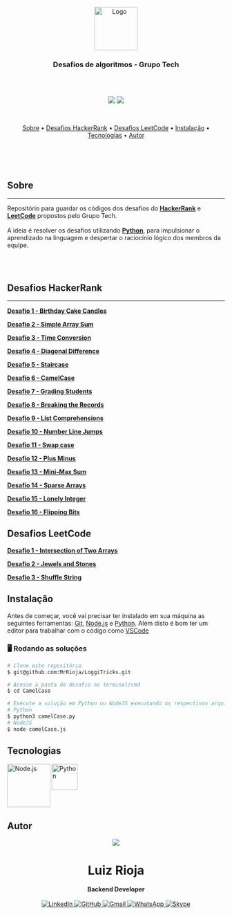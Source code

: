 <p align="center">
  <img src="./readme/py.png" alt="Logo" width="100"/>
  <br>
</p>

<h3 align="center">
Desafios de algoritmos - Grupo Tech
</h3>

<br><br>

<p align="center">
  <img src="https://img.shields.io/static/v1?label=grupo-tech&message=22&color=blue&style=for-the-badge"/>
  <img src="https://img.shields.io/github/license/MrRioja/OmniStack-8?color=yellow&logo=License&style=for-the-badge"/>
</p>
<br>

<p align="center">
  <a href="#sobre">Sobre</a> •
  <a href="#desafios-hackerrank">Desafios HackerRank</a> •
  <a href="#desafios-leetcode">Desafios LeetCode</a> •
  <a href="#instalação">Instalação</a> •
  <a href="#tecnologias">Tecnologias</a> •
  <a href="#autor">Autor</a>
</p>

<br><br><br>

## Sobre

---

<p>
  Repositório para guardar os códigos dos desafios do <strong><a href="https://www.hackerrank.com/">HackerRank</a></strong> e <strong><a href="https://leetcode.com/">LeetCode</a></strong> propostos pelo Grupo Tech.
  <br><br>
  A ideia é resolver os desafios utilizando
  <strong><a href="https://www.python.org/">Python</a></strong>, para impulsionar o aprendizado na linguagem e despertar o raciocínio lógico dos membros da equipe.
</p>

<br><br>

## Desafios HackerRank

---

<strong><a href="https://www.hackerrank.com/challenges/birthday-cake-candles/problem">Desafio 1 - Birthday Cake Candles</a></strong>

<strong><a href="https://www.hackerrank.com/challenges/simple-array-sum/problem">Desafio 2 - Simple Array Sum</a></strong>

<strong><a href="https://www.hackerrank.com/challenges/time-conversion/problem">Desafio 3 - Time Conversion</a></strong>

<strong><a href="https://www.hackerrank.com/challenges/diagonal-difference/problem">Desafio 4 - Diagonal Difference</a></strong>

<strong><a href="https://www.hackerrank.com/challenges/staircase/problem">Desafio 5 - Staircase</a></strong>

<strong><a href="https://www.hackerrank.com/challenges/camelcase/problem">Desafio 6 - CamelCase</a></strong>

<strong><a href="https://www.hackerrank.com/challenges/grading/problem">Desafio 7 - Grading Students</a></strong>

<strong><a href="https://www.hackerrank.com/challenges/breaking-best-and-worst-records/problem">Desafio 8 - Breaking the Records</a></strong>

<strong><a href="https://www.hackerrank.com/challenges/list-comprehensions/problem">Desafio 9 - List Comprehensions</a></strong>

<strong><a href="https://www.hackerrank.com/challenges/kangaroo/problem">Desafio 10 - Number Line Jumps</a></strong>

<strong><a href="https://www.hackerrank.com/challenges/swap-case/problem">Desafio 11 - Swap case</a></strong>

<strong><a href="https://www.hackerrank.com/challenges/three-month-preparation-kit-plus-minus/problem?h_r=internal-search">Desafio 12 - Plus Minus</a></strong>

<strong><a href="https://www.hackerrank.com/challenges/mini-max-sum/problem?h_r=internal-search">Desafio 13 - Mini-Max Sum</a></strong>

<strong><a href="https://www.hackerrank.com/challenges/sparse-arrays/problem?h_r=internal-search">Desafio 14 - Sparse Arrays</a></strong>

<strong><a href="https://www.hackerrank.com/challenges/three-month-preparation-kit-lonely-integer/problem?h_r=internal-search">Desafio 15 - Lonely Integer</a></strong>

<strong><a href="https://www.hackerrank.com/challenges/flipping-bits/problem?h_r=internal-search">Desafio 16 - Flipping Bits</a></strong>

## Desafios LeetCode

<strong><a href="https://leetcode.com/problems/intersection-of-two-arrays/">Desafio 1 - Intersection of Two Arrays</a></strong>

<strong><a href="https://leetcode.com/problems/jewels-and-stones/">Desafio 2 - Jewels and Stones</a></strong>

<strong><a href="https://leetcode.com/problems/shuffle-string/">Desafio 3 - Shuffle String</a></strong>

## Instalação

Antes de começar, você vai precisar ter instalado em sua máquina as seguintes ferramentas:
[Git](https://git-scm.com), [Node.js](https://nodejs.org/en/) e [Python](https://www.python.org/).
Além disto é bom ter um editor para trabalhar com o código como [VSCode](https://code.visualstudio.com/)

### 🖥 Rodando as soluções

```bash
# Clone este repositório
$ git@github.com:MrRioja/LoggiTricks.git

# Acesse a pasta do desafio no terminal/cmd
$ cd CamelCase

# Execute a solução em Python ou NodeJS executando os respectivos arquivos que estarão dentro das pastas dos desafios
# Python
$ python3 camelCase.py
# NodeJS
$ node camelCase.js
```

## Tecnologias

<img align="left" src="https://profilinator.rishav.dev/skills-assets/nodejs-original-wordmark.svg" alt="Node.js" height="100" />

<img align="left" src="./readme/py.png" alt="Python" height="60" />

<br><br><br><br><br><br>

## Autor

<div align="center">
<img src="https://images.weserv.nl/?url=avatars.githubusercontent.com/u/55336456?v=4&h=100&w=100&fit=cover&mask=circle&maxage=7d" />
<h1>Luiz Rioja</h1>
<strong>Backend Developer</strong>
<br/>
<br/>

<a href="https://linkedin.com/in/luizrioja" target="_blank">
<img alt="LinkedIn" src="https://img.shields.io/badge/linkedin-%230077B5.svg?style=for-the-badge&logo=linkedin&logoColor=white"/>
</a>

<a href="https://github.com/mrrioja" target="_blank">
<img alt="GitHub" src="https://img.shields.io/badge/github-%23121011.svg?style=for-the-badge&logo=github&logoColor=white"/>
</a>

<a href="mailto:lulyrioja@gmail.com?subject=Fala%20Dev" target="_blank">
<img alt="Gmail" src="https://img.shields.io/badge/Gmail-D14836?style=for-the-badge&logo=gmail&logoColor=white" />
</a>

<a href="https://api.whatsapp.com/send?phone=5511933572652" target="_blank">
<img alt="WhatsApp" src="https://img.shields.io/badge/WhatsApp-25D366?style=for-the-badge&logo=whatsapp&logoColor=white"/>
</a>

<a href="https://join.skype.com/invite/tvBbOq03j5Uu" target="_blank">
<img alt="Skype" src="https://img.shields.io/badge/SKYPE-%2300AFF0.svg?style=for-the-badge&logo=Skype&logoColor=white"/>
</a>

<br/>
<br/>
</div>
